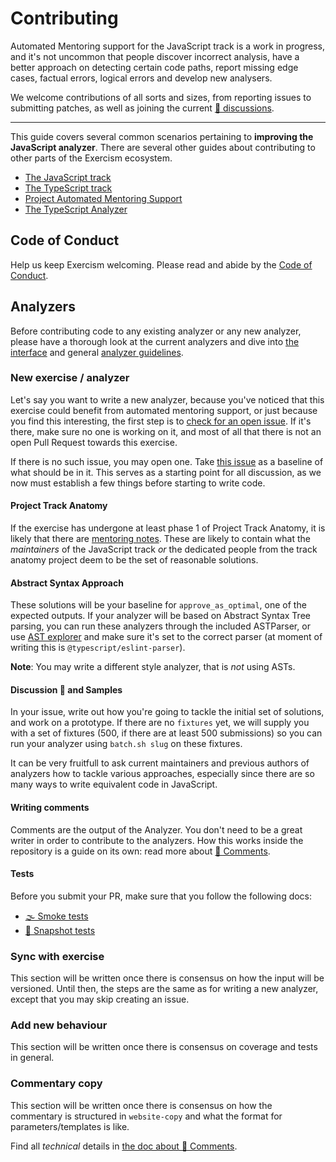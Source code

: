 # Contributing

Automated Mentoring support for the JavaScript track is a work in progress, and
it's not uncommon that people discover incorrect analysis, have a better
approach on detecting certain code paths, report missing edge cases, factual
errors, logical errors and develop new analysers.

We welcome contributions of all sorts and sizes, from reporting issues to
submitting patches, as well as joining the current [💬 discussions][issue-discussion].

-----

This guide covers several common scenarios pertaining to **improving the
JavaScript analyzer**. There are several other guides about contributing to
other parts of the Exercism ecosystem.

* [The JavaScript track][contributing-javascript]
* [The TypeScript track][contributing-typescript]
* [Project Automated Mentoring Support][contributing-automated-mentoring-support]
* [The TypeScript Analyzer][contributing-typescript-analyzer]

## Code of Conduct

Help us keep Exercism welcoming. Please read and abide by the [Code of Conduct][coc].

## Analyzers

Before contributing code to any existing analyzer or any new analyzer, please
have a thorough look at the current analyzers and dive into [the interface][docs-interface]
and general [analyzer guidelines][docs-guidelines].

### New exercise / analyzer

Let's say you want to write a new analyzer, because you've noticed that this
exercise could benefit from automated mentoring support, or just because you
find this interesting, the first step is to [check for an open issue][issue-new-exercise].
If it's there, make sure no one is working on it, and most of all that there is
not an open Pull Request towards this exercise.

If there is no such issue, you may open one. Take [this issue][sample-resistor-color]
as a baseline of what should be in it. This serves as a starting point for
all discussion, as we now must establish a few things before starting to write
code.

#### Project Track Anatomy

If the exercise has undergone at least phase 1 of Project Track Anatomy, it is
likely that there are [mentoring notes][mentor-notes]. These are likely to
contain what the _maintainers_ of the JavaScript track _or_ the dedicated people
from the track anatomy project deem to be the set of reasonable solutions.

#### Abstract Syntax Approach

These solutions will be your baseline for `approve_as_optimal`, one of the
expected outputs. If your analyzer will be based on Abstract Syntax Tree
parsing, you can run these analyzers through the included ASTParser, or use
[AST explorer][ast-explorer] and make sure it's set to the correct parser (at
 moment of writing this is `@typescript/eslint-parser`).

 **Note**: You may write a different style analyzer, that is _not_ using ASTs.

#### Discussion 💬 and Samples

In your issue, write out how you're going to tackle the initial set of
solutions, and work on a prototype. If there are no `fixtures` yet, we will
supply you with a set of fixtures (500, if there are at least 500 submissions)
so you can run your analyzer using `batch.sh slug` on these fixtures.

It can be very fruitfull to ask current maintainers and previous authors of
analyzers how to tackle various approaches, especially since there are so many
ways to write equivalent code in JavaScript.

#### Writing comments

Comments are the output of the Analyzer. You don't need to be a great writer in
order to contribute to the analyzers. How this works inside the repository is
a guide on its own: read more about [📝 Comments][docs-comments].

#### Tests

Before you submit your PR, make sure that you follow the following docs:
- [🌫 Smoke tests][docs-smoke-tests]
- [📸 Snapshot tests][docs-snapshot-tests]

### Sync with exercise

<!-- Explain that syncs in problem-descriptions need to be synced with the analyzers,
     establish the set of rules how to update, but wait until there is proper
     versioning and how that is given at runtime -->

This section will be written once there is consensus on how the input will be
versioned. Until then, the steps are the same as for writing a new analyzer,
except that you may skip creating an issue.

### Add new behaviour

<!-- Adding new tests is mandatory -->

This section will be written once there is consensus on coverage and tests in
general.

### Commentary copy

This section will be written once there is consensus on how the commentary is
structured in `website-copy` and what the format for parameters/templates is
like.

Find all _technical_ details in [the doc about 📝 Comments][docs-comments].


[issue-discussion]: https://github.com/exercism/javascript-analyzer/issues?q=is%3Aopen+is%3Aissue+label%3A%22%3Aspeech_balloon%3A+discussion%22
[issue-new-exercise]: https://github.com/exercism/javascript-analyzer/issues?q=is%3Aopen+is%3Aissue+label%3A%22%3Asparkles%3A+new+exercise%22
[sample-resistor-color]: https://github.com/exercism/javascript-analyzer/issues/13
[contributing-javascript]: https://github.com/exercism/javascript/blob/master/CONTRIBUTING.md
[contributing-typescript]: https://github.com/exercism/typescript/
[contributing-typescript-analyzer]: https://github.com/exercism/typescript-analyzer/blob/master/CONTRIBUTING.md
[contributing-automated-mentoring-support]: https://github.com/exercism/automated-mentoring-support/
[coc]: https://exercism.io/code-of-conduct
[docs-smoke-tests]: /docs/smoke-tests.md
[docs-snapshot-tests]: /docs/snapshot-tests.md
[docs-comments]: /docs/comments.md
[docs-interface]: https://github.com/exercism/automated-mentoring-support/blob/master/docs/interface.md
[docs-guidelines]: https://github.com/exercism/automated-mentoring-support/blob/master/docs/guidelines.md
[mentor-notes]: https://github.com/exercism/website-copy/tree/master/tracks/javascript/exercises
[ast-explorer]: https://astexplorer.net/
